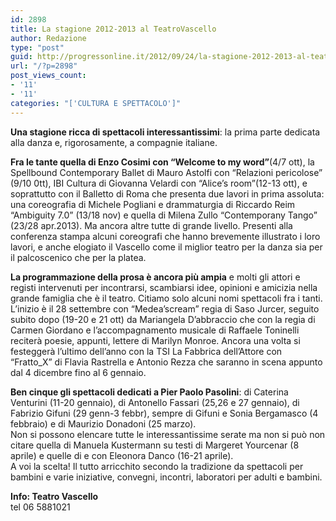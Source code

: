 ```yaml
---
id: 2898
title: La stagione 2012-2013 al TeatroVascello
author: Redazione
type: "post"
guid: http://progressonline.it/2012/09/24/la-stagione-2012-2013-al-teatrovascello/
url: "/?p=2898"
post_views_count:
- '11'
- '11'
categories: "['CULTURA E SPETTACOLO']"
---
```


**Una stagione ricca di spettacoli interessantissimi**: la prima parte dedicata alla danza e, rigorosamente, a compagnie italiane.

**Fra le tante quella di Enzo Cosimi con “Welcome to my word”**(4/7 ott), la Spellbound Contemporary Ballet di Mauro Astolfi con “Relazioni pericolose” (9/10 0tt), IBI Cultura di Giovanna Velardi con “Alice’s room”(12-13 ott), e soprattutto con il Balletto di Roma che presenta due lavori in prima assoluta: una coreografia di Michele Pogliani e drammaturgia di Riccardo Reim “Ambiguity 7.0” (13/18 nov) e quella di Milena Zullo “Contemporany Tango” (23/28 apr.2013). Ma ancora altre tutte di grande livello. Presenti alla conferenza stampa alcuni coreografi che hanno brevemente illustrato i loro lavori, e anche elogiato il Vascello come il miglior teatro per la danza sia per il palcoscenico che per la platea.

**La programmazione della prosa è ancora più ampia** e molti gli attori e registi intervenuti per incontrarsi, scambiarsi idee, opinioni e amicizia nella grande famiglia che è il teatro. Citiamo solo alcuni nomi spettacoli fra i tanti.  
L’inizio è il 28 settembre con “Medea’scream” regia di Saso Jurcer, seguito subito dopo (19-20 e 21 ott) da Mariangela D’abbraccio che con la regia di Carmen Giordano e l’accompagnamento musicale di Raffaele Toninelli reciterà poesie, appunti, lettere di Marilyn Monroe. Ancora una volta si festeggerà l’ultimo dell’anno con la TSI La Fabbrica dell’Attore con “Fratto\_X” di Flavia Rastrella e Antonio Rezza che saranno in scena appunto dal 4 dicembre fino al 6 gennaio.

**Ben cinque gli spettacoli dedicati a Pier Paolo Pasolini**: di Caterina Venturini (11-20 gennaio), di Antonello Fassari (25,26 e 27 gennaio), di Fabrizio Gifuni (29 genn-3 febbr), sempre di Gifuni e Sonia Bergamasco (4 febbraio) e di Maurizio Donadoni (25 marzo).  
Non si possono elencare tutte le interessantissime serate ma non si può non citare quella di Manuela Kustermann su testi di Margeret Yourcenar (8 aprile) e quelle di e con Eleonora Danco (16-21 aprile).  
A voi la scelta! Il tutto arricchito secondo la tradizione da spettacoli per bambini e varie iniziative, convegni, incontri, laboratori per adulti e bambini.

**Info: Teatro Vascello**   
tel 06 5881021